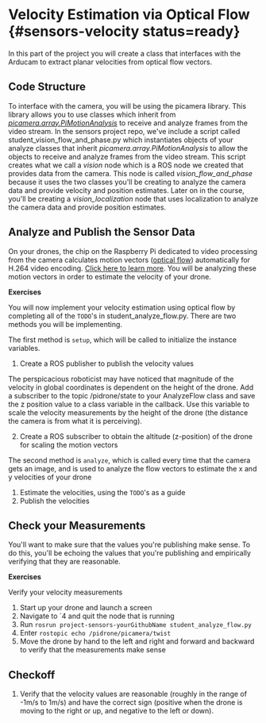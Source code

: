 # Velocity Estimation via Optical Flow {#sensors-velocity status=ready}

In this part of the project you will create a class that interfaces with the Arducam to extract planar velocities from optical flow vectors.

## Code Structure
To interface with the camera, you will be using the picamera library. This library allows you to use classes which inherit from [<i>picamera.array.PiMotionAnalysis</i>](https://picamera.readthedocs.io/en/release-1.10/api_array.html#pimotionanalysis) to receive and analyze frames from the video stream. In the sensors project repo, we've include a script called student_vision_flow_and_phase.py which instantiates objects of your analyze classes that inherit <i>picamera.array.PiMotionAnalysis</i> to allow the objects to receive and analyze frames from the video stream. This script creates what we call a <i>vision</i> node which is a ROS node we created that provides data from the camera. This node is called <i>vision_flow_and_phase</i> because it uses the two classes you'll be creating to analyze the camera data and provide velocity and position estimates. Later on in the course, you'll be creating a <i>vision_localization</i> node that uses localization to analyze the camera data and provide position estimates.

## Analyze and Publish the Sensor Data
On your drones, the chip on the Raspberry Pi dedicated to video processing from the camera calculates motion vectors ([optical flow](https://en.wikipedia.org/wiki/Optical_flow)) automatically for H.264 video encoding. [Click here to learn more](https://www.raspberrypi.org/blog/vectors-from-coarse-motion-estimation/). You will be analyzing these motion vectors in order to estimate the velocity of your drone.

**Exercises**

You will now implement your velocity estimation using optical flow by completing all of the `TODO`'s in student_analyze_flow.py. There are two methods you will be implementing.

The first method is `setup`, which will be called to initialize the instance variables.

  1. Create a ROS publisher to publish the velocity values

The perspicacious roboticist may have noticed that magnitude of the velocity in global coordinates is dependent on the height of the drone. Add a subscriber to the topic /pidrone/state to your AnalyzeFlow class and save the z position value to a class variable in the callback. Use this variable to scale the velocity measurements by the height of the drone (the distance the camera is from what it is perceiving).

  2. Create a ROS subscriber to obtain the altitude (z-position) of the drone for scaling the motion vectors

The second method is `analyze`, which is called every time that the camera gets an image, and is used to analyze the flow vectors to estimate the x and y velocities of your drone
  1. Estimate the velocities, using the `TODO`'s as a guide
  2. Publish the velocities

## Check your Measurements
You'll want to make sure that the values you're publishing make sense. To do this, you'll be echoing the values that you're publishing and empirically verifying that they are reasonable.

**Exercises**

Verify your velocity measurements

1. Start up your drone and launch a screen
2. Navigate to \`4 and quit the node that is running
3. Run `rosrun project-sensors-yourGithubName student_analyze_flow.py`
4. Enter `rostopic echo /pidrone/picamera/twist`
5. Move the drone by hand to the left and right and forward and backward to verify that the measurements make sense

## Checkoff
1. Verify that the velocity values are reasonable (roughly in the range of -1m/s to 1m/s) and have the correct sign (positive when the drone is moving to the right or up, and negative to the left or down).

